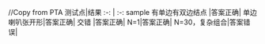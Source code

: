 //Copy from PTA
测试点|结果
:-: | :-: 
sample 有单边有双边结点 |答案正确|
单边喇叭张开形|答案正确|
交错 |答案正确|
N=1|答案正确|
N=30，复杂组合|答案错误|